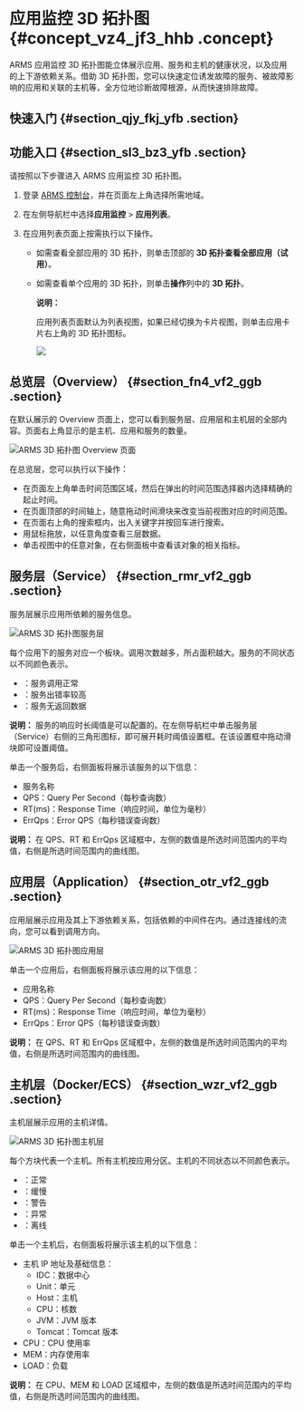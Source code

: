 # 应用监控 3D 拓扑图 {#concept_vz4_jf3_hhb .concept}

ARMS 应用监控 3D 拓扑图能立体展示应用、服务和主机的健康状况，以及应用的上下游依赖关系。借助 3D 拓扑图，您可以快速定位诱发故障的服务、被故障影响的应用和关联的主机等，全方位地诊断故障根源，从而快速排除故障。

## 快速入门 {#section_qjy_fkj_yfb .section}

## 功能入口 {#section_sl3_bz3_yfb .section}

请按照以下步骤进入 ARMS 应用监控 3D 拓扑图。

1.  登录 [ARMS 控制台](https://arms-ap-southeast-1.console.aliyun.com/#/home)，并在页面左上角选择所需地域。
2.  在左侧导航栏中选择**应用监控** \> **应用列表**。

3.  在应用列表页面上按需执行以下操作。

    -   如需查看全部应用的 3D 拓扑，则单击顶部的 **3D 拓扑查看全部应用（试用）**。

    -   如需查看单个应用的 3D 拓扑，则单击**操作**列中的 **3D 拓扑**。

        **说明：** 

        应用列表页面默认为列表视图，如果已经切换为卡片视图，则单击应用卡片右上角的 3D 拓扑图标。

        ![](http://static-aliyun-doc.oss-cn-hangzhou.aliyuncs.com/assets/img/152248/155420516443100_zh-CN.png) 


## 总览层（Overview） {#section_fn4_vf2_ggb .section}

在默认展示的 Overview 页面上，您可以看到服务层、应用层和主机层的全部内容。页面右上角显示的是主机、应用和服务的数量。

 ![](images/43101_zh-CN.png "ARMS 3D 拓扑图 Overview 页面") 

在总览层，您可以执行以下操作：

-   在页面左上角单击时间范围区域，然后在弹出的时间范围选择器内选择精确的起止时间。
-   在页面顶部的时间轴上，随意拖动时间滑块来改变当前视图对应的时间范围。
-   在页面右上角的搜索框内，出入关键字并按回车进行搜索。
-   用鼠标拖放，以任意角度查看三层数据。
-   单击视图中的任意对象，在右侧面板中查看该对象的相关指标。

## 服务层（Service） {#section_rmr_vf2_ggb .section}

服务层展示应用所依赖的服务信息。

 ![](images/43102_zh-CN.png "ARMS 3D 拓扑图服务层") 

每个应用下的服务对应一个板块。调用次数越多，所占面积越大。服务的不同状态以不同颜色表示。

-   ：服务调用正常
-   ：服务出错率较高
-   ：服务无返回数据

**说明：** 服务的响应时长阈值是可以配置的。在左侧导航栏中单击服务层（Service）右侧的三角形图标，即可展开耗时阈值设置框。在该设置框中拖动滑块即可设置阈值。

单击一个服务后，右侧面板将展示该服务的以下信息：

-   服务名称
-   QPS：Query Per Second（每秒查询数）
-   RT\(ms\)：Response Time（响应时间，单位为毫秒）
-   ErrQps：Error QPS（每秒错误查询数）

**说明：** 在 QPS、RT 和 ErrQps 区域框中，左侧的数值是所选时间范围内的平均值，右侧是所选时间范围内的曲线图。

## 应用层（Application） {#section_otr_vf2_ggb .section}

应用层展示应用及其上下游依赖关系，包括依赖的中间件在内。通过连接线的流向，您可以看到调用方向。

 ![](images/43104_zh-CN.png "ARMS 3D 拓扑图应用层") 

单击一个应用后，右侧面板将展示该应用的以下信息：

-   应用名称
-   QPS：Query Per Second（每秒查询数）
-   RT\(ms\)：Response Time（响应时间，单位为毫秒）
-   ErrQps：Error QPS（每秒错误查询数）

**说明：** 在 QPS、RT 和 ErrQps 区域框中，左侧的数值是所选时间范围内的平均值，右侧是所选时间范围内的曲线图。

## 主机层（Docker/ECS） {#section_wzr_vf2_ggb .section}

主机层展示应用的主机详情。

 ![](images/43105_zh-CN.png "ARMS 3D 拓扑图主机层") 

每个方块代表一个主机。所有主机按应用分区。主机的不同状态以不同颜色表示。

-   ：正常
-   ：缓慢
-   ：警告
-   ：异常
-   ：离线

单击一个主机后，右侧面板将展示该主机的以下信息：

-   主机 IP 地址及基础信息：
    -   IDC：数据中心
    -   Unit：单元
    -   Host：主机
    -   CPU：核数
    -   JVM：JVM 版本
    -   Tomcat：Tomcat 版本
-   CPU：CPU 使用率
-   MEM：内存使用率
-   LOAD：负载

**说明：** 在 CPU、MEM 和 LOAD 区域框中，左侧的数值是所选时间范围内的平均值，右侧是所选时间范围内的曲线图。

